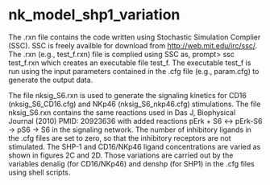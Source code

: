 # nk_model_shp1_variation
The .rxn file contains the code written using Stochastic Simulation Complier (SSC). SSC is freely availble for download from 
http://web.mit.edu/irc/ssc/. The .rxn (e.g., test_f.rxn) file is complied using SSC as, 
prompt> ssc test_f.rxn <enter> 
which creates an executable file test_f. The executable test_f is run using the input parameters contained in the .cfg file (e.g., param.cfg) 
to generate the output data. 

The file nksig_S6.rxn is used to generate the signaling kinetics for CD16 (nksig_S6_CD16.cfg) and NKp46 (nksig_S6_nkp46.cfg) stimulations. The file nksig_S6.rxn 
contains the same reactions used in Das J, Biophysical Journal (2010) PMID: 20923636 with added reactions pErk + S6 <-> pErk-S6 -> pS6 -> S6 in the signaling network. The number of inhibitory ligands in the .cfg files are set to zero, so that the inhibitory receptors are not stimulated.  The SHP-1 and CD16/NKp46 ligand concentrations are varied as shown in figures 2C and 2D. Those variations are carried out by the variables denalig (for CD16/NKp46) and denshp (for SHP1) in the .cfg files using shell scripts.  
